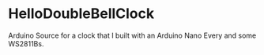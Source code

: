 # HelloDoubleBellClock
Arduino Source for a clock that I built with an Arduino Nano Every and some WS2811Bs.
